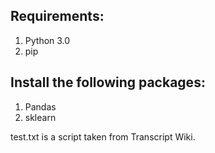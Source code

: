 ## Requirements:
1. Python 3.0
2. pip

## Install the following packages:
1. Pandas
2. sklearn

test.txt is a script taken from Transcript Wiki.